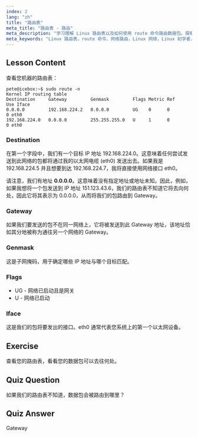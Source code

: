 ```yaml
---
index: 2
lang: "zh"
title: "路由表"
meta_title: "路由表 - 路由"
meta_description: "学习理解 Linux 路由表以及如何使用 route 命令路由数据包。探索目标、网关和接口以掌握网络基础知识。"
meta_keywords: "Linux 路由表，route 命令，网络路由，Linux 网络，Linux 初学者，Linux 教程，网络指南"
---
```


## Lesson Content

查看您机器的路由表：

```plaintext
pete@icebox:~$ sudo route -n
Kernel IP routing table
Destination     Gateway         Genmask         Flags Metric Ref    Use Iface
0.0.0.0         192.168.224.2   0.0.0.0         UG    0      0        0 eth0
192.168.224.0   0.0.0.0         255.255.255.0   U     1      0        0 eth0
```

### Destination

在第一个字段中，我们有一个目标 IP 地址 192.168.224.0。这意味着任何尝试发送到此网络的包都将通过我的以太网电缆 (eth0) 发送出去。如果我是 192.168.224.5 并且想要到达 192.168.224.7，我将直接使用网络接口 eth0。

请注意，我们有地址 **0.0.0.0**。这意味着没有指定地址或地址未知。因此，例如，如果我想将一个包发送到 IP 地址 151.123.43.6，我们的路由表不知道它将去向何处，因此它将其表示为 0.0.0.0，从而将我们的包路由到 Gateway。

### Gateway

如果我们要发送的包不在同一网络上，它将被发送到此 Gateway 地址，该地址恰如其分地被称为通往另一个网络的 Gateway。

### Genmask

这是子网掩码，用于确定哪些 IP 地址与哪个目标匹配。

### Flags

- UG - 网络已启动且是网关
- U - 网络已启动

### Iface

这是我们的包将要发出的接口。eth0 通常代表您系统上的第一个以太网设备。

## Exercise

查看您的路由表，看看您的数据包可以去往何处。

## Quiz Question

如果我们的路由表不知道，数据包会被路由到哪里？

## Quiz Answer

Gateway
